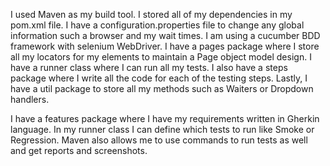 I used Maven as my build tool. I stored all of my dependencies in my pom.xml file. I have a configuration.properties file to change any global
information such a browser and my wait times. I am using a cucumber BDD framework with selenium WebDriver. I have a pages package where I store
all my locators for my elements to maintain a Page object model design. I have a runner class where I can run all my tests. I also have a steps 
package where I write all the code for each of the testing steps. Lastly, I have a util package to store all my methods such as Waiters or 
Dropdown handlers.

I have a features package where I have my requirements written in Gherkin language. In my runner class I can define which tests to run like Smoke
or Regression. Maven also allows me to use commands to run tests as well and get reports and screenshots.
